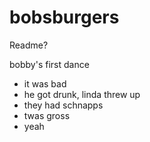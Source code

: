 # bobsburgers

Readme? 

bobby's first dance
- it was bad
- he got drunk, linda threw up
- they had schnapps
- twas gross
- yeah
